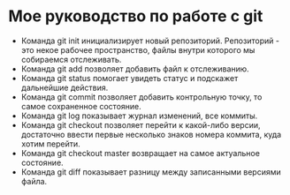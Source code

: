 #   Мое руководство по работе с git

* Команда git init инициализирует новый репозиторий.
Репозиторий - это некое рабочее пространство, файлы внутри которого мы собираемся отслеживать.
* Команда git add позволяет добавить файл к отслеживанию.
* Команда git status помогает увидеть статус и подскажет дальнейшие действия.
* Команда git commit позволяет добавить контрольную точку, то самое сохраненное состояние.
* Команда git log показывает журнал изменений, все коммиты.
* Команда git checkout позволяет перейти к какой-либо версии, достаточно ввести первые несколько знаков номера коммита, куда хотим перейти.
* Команда git checkout master возвращает на самое актуальное состояние.
* Команда git diff показывает разницу между записанными версиями файла.